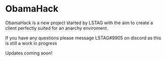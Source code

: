 # ObamaHack
ObamaHack is a new project started by LSTAG with the aim to create a client perfectly suited for an anarchy enviroment.


If you have any questions please message LSTAG#9905 on discord as this is still a work in progress

Updates coming soon!
